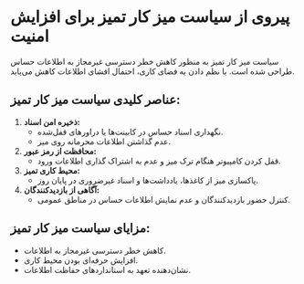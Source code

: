 # پیروی از سیاست میز کار تمیز برای افزایش امنیت

سیاست میز کار تمیز به منظور کاهش خطر دسترسی غیرمجاز به اطلاعات حساس طراحی شده است. با نظم دادن به فضای کاری، احتمال افشای اطلاعات کاهش می‌یابد.

## عناصر کلیدی سیاست میز کار تمیز:
1. **ذخیره امن اسناد:**  
   - نگهداری اسناد حساس در کابینت‌ها یا دراورهای قفل‌شده.
   - عدم گذاشتن اطلاعات محرمانه روی میز.
2. **محافظت از رمز عبور:**  
   - قفل کردن کامپیوتر هنگام ترک میز و عدم به اشتراک گذاری اطلاعات ورود.
3. **محیط کاری تمیز:**  
   - پاکسازی میز از کاغذها، یادداشت‌ها و اسناد غیرضروری در پایان روز.
4. **آگاهی از بازدیدکنندگان:**  
   - کنترل حضور بازدیدکنندگان و عدم نمایش اطلاعات حساس در مناطق عمومی.

## مزایای سیاست میز کار تمیز:
- کاهش خطر دسترسی غیرمجاز به اطلاعات.
- افزایش حرفه‌ای بودن محیط کاری.
- نشان‌دهنده تعهد به استانداردهای حفاظت اطلاعات.
